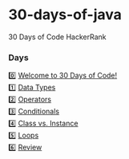 # 30-days-of-java
30 Days of Code HackerRank

### Days

0️⃣ [Welcome to 30 Days of Code!](https://github.com/ca1o19c/30-days-of-java/tree/main/src/com/thirtydaysofthejava/day0) <br />
1️⃣ [Data Types](https://github.com/ca1o19c/30-days-of-java/tree/main/src/com/thirtydaysofthejava/day1) <br />
2️⃣ [Operators](https://github.com/ca1o19c/30-days-of-java/tree/main/src/com/thirtydaysofthejava/day2) <br />
3️⃣ [Conditionals](https://github.com/ca1o19c/30-days-of-java/tree/main/src/com/thirtydaysofthejava/day3) <br />
4️⃣ [Class vs. Instance](https://github.com/ca1o19c/30-days-of-java/tree/main/src/com/thirtydaysofthejava/day4) <br />
5️⃣ [Loops](https://github.com/ca1o19c/30-days-of-java/tree/main/src/com/thirtydaysofthejava/day5) <br />
6️⃣ [Review](https://github.com/ca1o19c/30-days-of-java/tree/main/src/com/thirtydaysofthejava/day6) <br />
